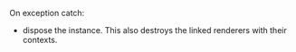 On exception catch:
- dispose the instance. This also destroys the linked renderers with their contexts.